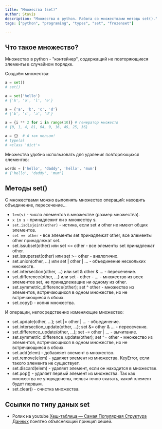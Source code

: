 ```yaml
---
title: "Множества (set)"
author: Stavis
description: "Множества в python. Работа со множествами методы set()."
tags: ["python", "programing", "types", "set", "frozenset"]

---
```

## Что такое множество?

Множество в python - "контейнер", содержащий не повторяющиеся элементы в случайном порядке.

Создаём множества:

```py
a = set()
# set()

a = set('hello')
# {'h', 'o', 'l', 'e'}

a = {'a', 'b', 'c', 'd'}
# {'b', 'c', 'a', 'd'}

a = {i ** 2 for i in range(10)} # генератор множеств
# {0, 1, 4, 81, 64, 9, 16, 49, 25, 36}

a = {}  # А так нельзя!
# type(a)
# <class 'dict'>
```

Множества удобно использовать для удаления повторяющихся элементов:

```py
words = ['hello', 'daddy', 'hello', 'mum']
# {'hello', 'daddy', 'mum'}
```

## Методы set()

С множествами можно выполнять множество операций: находить объединение, пересечение...

- `len(s)` - число элементов в множестве (размер множества).
- `x in s` - принадлежит ли x множеству s.
- `set.isdisjoint(other)` - истина, если set и other не имеют общих элементов.
- `set == other` - все элементы set принадлежат other, все элементы other принадлежат set.
- set.issubset(other) или set <= other - все элементы set принадлежат other.
- set.issuperset(other) или set >= other - аналогично.
- set.union(other, ...) или set | other | ... - объединение нескольких множеств.
- set.intersection(other, ...) или set & other & ... - пересечение.
- set.difference(other, ...) или set - other - ... - множество из всех элементов set, не принадлежащие ни одному из other.
- set.symmetric_difference(other); set ^ other - множество из элементов, встречающихся в одном множестве, но не встречающиеся в обоих.
- set.copy() - копия множества.

И операции, непосредственно изменяющие множество:

- set.update(other, ...); set |= other | ... - объединение.
- set.intersection_update(other, ...); set &= other & ... - пересечение.
- set.difference_update(other, ...); set -= other | ... - вычитание.
- set.symmetric_difference_update(other); set ^= other - множество из элементов, встречающихся в одном множестве, но не встречающиеся в обоих.
- set.add(elem) - добавляет элемент в множество.
- set.remove(elem) - удаляет элемент из множества. KeyError, если такого элемента не существует.
- set.discard(elem) - удаляет элемент, если он находится в множестве.
- set.pop() - удаляет первый элемент из множества. Так как множества не упорядочены, нельзя точно сказать, какой элемент будет первым.
- set.clear() - очистка множества.

## Ссылки по типу даных set

- Ролик на youtube [Хеш-таблица — Самая Популярная Структура Данных](https://youtu.be/rPp46idEvnM) понятно объясняющий принцип хешей.
